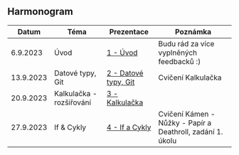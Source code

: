 ## Harmonogram
| Datum | Téma | Prezentace | Poznámka |
| --- | --- | --- | --- |
| 6.9.2023 | Úvod | [1 - Úvod](https://github.com/Yeenya/Gymvod_23-24/blob/main/Septimy/1%20-%206.9.2023/Prezentace_pdf.pdf) | Budu rád za více vyplněných feedbacků :) |
| 13.9.2023 | Datové typy, Git | [2 - Datové typy, Git](https://github.com/Yeenya/Gymvod_23-24/blob/main/Septimy/2%20-%2013.9.2023/Septimy%202.%20-%2013.9.2023.pdf) | Cvičení Kalkulačka |
| 20.9.2023 | Kalkulačka - rozšiřování | [3 - Kalkulačka](https://github.com/Yeenya/Gymvod_23-24/blob/main/Septimy/3%20-%2020.9.2023/Septimy%203.%20-%2020.9.2023.pdf) |  |
| 27.9.2023 | If & Cykly | [4 - If a Cykly](https://github.com/Yeenya/Gymvod_23-24/blob/main/Septimy/4%20-%2027.9.2023/Septimy%204.%20-%2027.9.2023.pdf) | Cvičení Kámen - Nůžky - Papír a Deathroll, zadání 1. úkolu |
